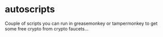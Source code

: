 # autoscripts

Couple of scripts you can run in greasemonkey or tampermonkey to get some free crypto from crypto faucets...
